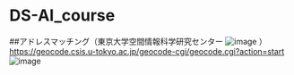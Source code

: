 # DS-AI_course
##アドレスマッチング（東京大学空間情報科学研究センター
![image](https://github.com/user-attachments/assets/7b675e4e-f5ea-4fd3-9020-d9429f760681)
）
https://geocode.csis.u-tokyo.ac.jp/geocode-cgi/geocode.cgi?action=start
![image](https://github.com/user-attachments/assets/c9aa1e45-d4e1-46eb-8d01-fa1c5945311e)
